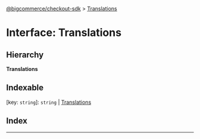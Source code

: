 [@bigcommerce/checkout-sdk](../README.md) > [Translations](../interfaces/translations.md)

# Interface: Translations

## Hierarchy

**Translations**

## Indexable

\[key: `string`\]:&nbsp;`string` |
[Translations](translations.md)

## Index

---

